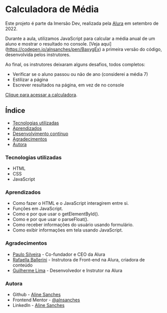 # Calculadora de Média

Este projeto é parte da Imersão Dev, realizada pela [Alura](https://www.alura.com.br/) em setembro de 2022.

Durante a aula, utilizamos JavaScript para calcular a média anual de um aluno e mostrar o resultado no console. [Veja aqui] (https://codepen.io/alnsanches/pen/BaxygEx) a primeira versão do código, desenvolvida pelos instrutores.

Ao final, os instrutores deixaram alguns desafios, todos completos:

- Verificar se o aluno passou ou não de ano (considerei a média 7)
- Estilizar a página
- Escrever resultados na página, em vez de no console

[Clique para acessar a calculadora](https://alnsanches.github.io/calculadora-de-media/).

## Índice

- [Tecnologias utilizadas](#tecnologias)
- [Aprendizados](#aprendizados)
- [Desenvolvimento contínuo](#desenvolvimento)
- [Agradecimentos](#agradecimentos)
- [Autora](#autora)

### Tecnologias utilizadas

- HTML
- CSS
- JavaScript

### Aprendizados

- Como fazer o HTML e o JavaScript interagirem entre si.
- Funções em JavaScript.
- Como e por que usar o getElementById().
- Como e por que usar o parseFloat().
- Como receber informações do usuário usando formulário.
- Como exibir informações em tela usando JavaScript.

### Agradecimentos

- [Paulo Silveira](https://www.linkedin.com/in/paulosilveira) - Co-fundador e CEO da Alura
- [Rafaella Ballerini](https://www.linkedin.com/in/rafaella-ballerini-45875016a/) - Instrutora de Front-end na Alura, criadora de conteúdo
- [Guilherme Lima](https://www.linkedin.com/in/guilherme-lima-developer) - Desenvolvedor e Instrutor na Alura

### Autora

- Github - [Aline Sanches](https://github.com/alnsanches)
- Frontend Mentor - [@alnsanches](https://www.frontendmentor.io/profile/alnsanches)
- LinkedIn - [Aline Sanches](https://www.linkedin.com/in/alnsanches/)
